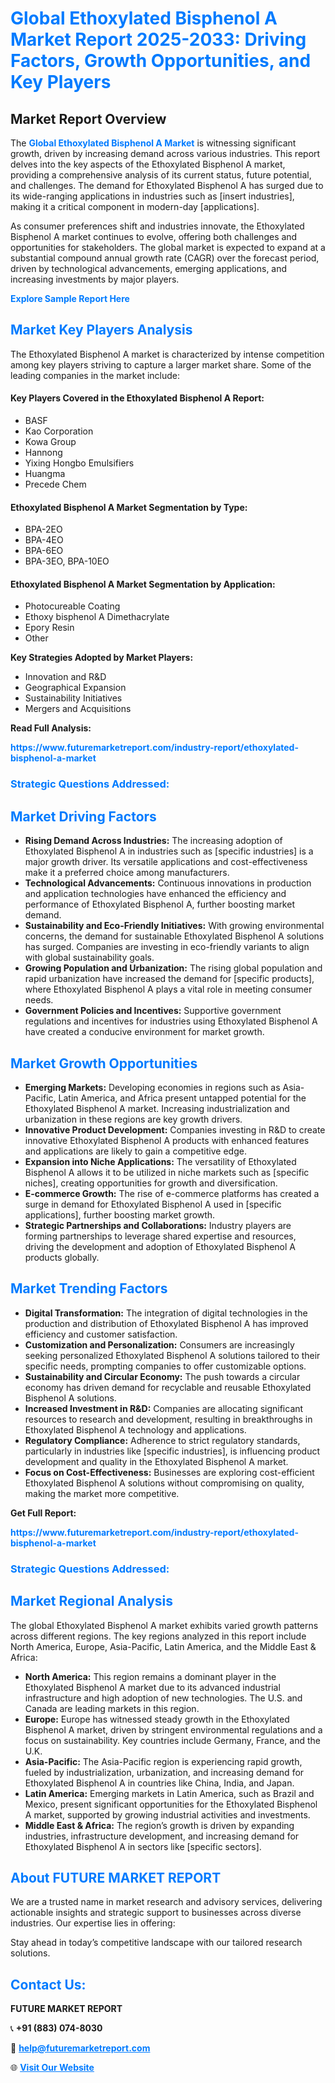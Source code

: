 <h1 style="color: #007BFF;">Global Ethoxylated Bisphenol A Market Report 2025-2033: Driving Factors, Growth Opportunities, and Key Players</h1>

<section id="overview">
<h2>Market Report Overview</h2>
<p>The <a href="https://www.futuremarketreport.com/industry-report/ethoxylated-bisphenol-a-market" style="color: #007BFF; text-decoration: none;"><strong>Global Ethoxylated Bisphenol A Market</strong></a> is witnessing significant growth, driven by increasing demand across various industries. This report delves into the key aspects of the Ethoxylated Bisphenol A market, providing a comprehensive analysis of its current status, future potential, and challenges. The demand for Ethoxylated Bisphenol A has surged due to its wide-ranging applications in industries such as [insert industries], making it a critical component in modern-day [applications].</p>
<p>As consumer preferences shift and industries innovate, the Ethoxylated Bisphenol A market continues to evolve, offering both challenges and opportunities for stakeholders. The global market is expected to expand at a substantial compound annual growth rate (CAGR) over the forecast period, driven by technological advancements, emerging applications, and increasing investments by major players.</p>
</section>

<section id="overview">
<p><a href="https://www.futuremarketreport.com/request-sample/reportId=88800" style="color: #007BFF; text-decoration: none;"><strong>Explore Sample Report Here</strong></a></p>
</section>

<section id="key-players">
<h2 style="color: #007BFF;">Market Key Players Analysis</h2>
<p>The Ethoxylated Bisphenol A market is characterized by intense competition among key players striving to capture a larger market share. Some of the leading companies in the market include:</p>
<h4>Key Players Covered in the Ethoxylated Bisphenol A Report:</h4>
<ul><li>BASF</li><li>Kao Corporation</li><li>Kowa Group</li><li>Hannong</li><li>Yixing Hongbo Emulsifiers</li><li>Huangma</li><li>Precede Chem</li></ul>
<h4>Ethoxylated Bisphenol A Market Segmentation by Type:</h4>
<ul><li>BPA-2EO</li><li>BPA-4EO</li><li>BPA-6EO</li><li>BPA-3EO, BPA-10EO</li></ul>

<h4>Ethoxylated Bisphenol A Market Segmentation by Application:</h4>
<ul><li>Photocureable Coating</li><li>Ethoxy bisphenol A Dimethacrylate</li><li>Epory Resin</li><li>Other</li></ul>
<p><strong>Key Strategies Adopted by Market Players:</strong></p>
<ul>
<li>Innovation and R&D</li>
<li>Geographical Expansion</li>
<li>Sustainability Initiatives</li>
<li>Mergers and Acquisitions</li>
</ul>
</section>

<section>
<p><strong>Read Full Analysis: </strong></p><a href="https://www.futuremarketreport.com/industry-report/ethoxylated-bisphenol-a-market" style="color: #007BFF; text-decoration: none;"><strong>https://www.futuremarketreport.com/industry-report/ethoxylated-bisphenol-a-market</strong></a>
<h3 style="color: #007BFF;">Strategic Questions Addressed:</h3>
</section>

<section id="driving-factors">
<h2 style="color: #007BFF;">Market Driving Factors</h2>
<ul>
<li><strong>Rising Demand Across Industries:</strong> The increasing adoption of Ethoxylated Bisphenol A in industries such as [specific industries] is a major growth driver. Its versatile applications and cost-effectiveness make it a preferred choice among manufacturers.</li>
<li><strong>Technological Advancements:</strong> Continuous innovations in production and application technologies have enhanced the efficiency and performance of Ethoxylated Bisphenol A, further boosting market demand.</li>
<li><strong>Sustainability and Eco-Friendly Initiatives:</strong> With growing environmental concerns, the demand for sustainable Ethoxylated Bisphenol A solutions has surged. Companies are investing in eco-friendly variants to align with global sustainability goals.</li>
<li><strong>Growing Population and Urbanization:</strong> The rising global population and rapid urbanization have increased the demand for [specific products], where Ethoxylated Bisphenol A plays a vital role in meeting consumer needs.</li>
<li><strong>Government Policies and Incentives:</strong> Supportive government regulations and incentives for industries using Ethoxylated Bisphenol A have created a conducive environment for market growth.</li>
</ul>
</section>

<section id="growth-opportunities">
<h2 style="color: #007BFF;">Market Growth Opportunities</h2>
<ul>
<li><strong>Emerging Markets:</strong> Developing economies in regions such as Asia-Pacific, Latin America, and Africa present untapped potential for the Ethoxylated Bisphenol A market. Increasing industrialization and urbanization in these regions are key growth drivers.</li>
<li><strong>Innovative Product Development:</strong> Companies investing in R&D to create innovative Ethoxylated Bisphenol A products with enhanced features and applications are likely to gain a competitive edge.</li>
<li><strong>Expansion into Niche Applications:</strong> The versatility of Ethoxylated Bisphenol A allows it to be utilized in niche markets such as [specific niches], creating opportunities for growth and diversification.</li>
<li><strong>E-commerce Growth:</strong> The rise of e-commerce platforms has created a surge in demand for Ethoxylated Bisphenol A used in [specific applications], further boosting market growth.</li>
<li><strong>Strategic Partnerships and Collaborations:</strong> Industry players are forming partnerships to leverage shared expertise and resources, driving the development and adoption of Ethoxylated Bisphenol A products globally.</li>
</ul>
</section>

<section id="trending-factors">
<h2 style="color: #007BFF;">Market Trending Factors</h2>
<ul>
<li><strong>Digital Transformation:</strong> The integration of digital technologies in the production and distribution of Ethoxylated Bisphenol A has improved efficiency and customer satisfaction.</li>
<li><strong>Customization and Personalization:</strong> Consumers are increasingly seeking personalized Ethoxylated Bisphenol A solutions tailored to their specific needs, prompting companies to offer customizable options.</li>
<li><strong>Sustainability and Circular Economy:</strong> The push towards a circular economy has driven demand for recyclable and reusable Ethoxylated Bisphenol A solutions.</li>
<li><strong>Increased Investment in R&D:</strong> Companies are allocating significant resources to research and development, resulting in breakthroughs in Ethoxylated Bisphenol A technology and applications.</li>
<li><strong>Regulatory Compliance:</strong> Adherence to strict regulatory standards, particularly in industries like [specific industries], is influencing product development and quality in the Ethoxylated Bisphenol A market.</li>
<li><strong>Focus on Cost-Effectiveness:</strong> Businesses are exploring cost-efficient Ethoxylated Bisphenol A solutions without compromising on quality, making the market more competitive.</li>
</ul>
</section>

<section>
<p><strong>Get Full Report: </strong></p><a href="https://www.futuremarketreport.com/industry-report/ethoxylated-bisphenol-a-market" style="color: #007BFF; text-decoration: none;"><strong>https://www.futuremarketreport.com/industry-report/ethoxylated-bisphenol-a-market</strong></a>
<h3 style="color: #007BFF;">Strategic Questions Addressed:</h3>
</section>


<section id="regional-analysis">
<h2 style="color: #007BFF;">Market Regional Analysis</h2>
<p>The global Ethoxylated Bisphenol A market exhibits varied growth patterns across different regions. The key regions analyzed in this report include North America, Europe, Asia-Pacific, Latin America, and the Middle East & Africa:</p>
<ul>
<li><strong>North America:</strong> This region remains a dominant player in the Ethoxylated Bisphenol A market due to its advanced industrial infrastructure and high adoption of new technologies. The U.S. and Canada are leading markets in this region.</li>
<li><strong>Europe:</strong> Europe has witnessed steady growth in the Ethoxylated Bisphenol A market, driven by stringent environmental regulations and a focus on sustainability. Key countries include Germany, France, and the U.K.</li>
<li><strong>Asia-Pacific:</strong> The Asia-Pacific region is experiencing rapid growth, fueled by industrialization, urbanization, and increasing demand for Ethoxylated Bisphenol A in countries like China, India, and Japan.</li>
<li><strong>Latin America:</strong> Emerging markets in Latin America, such as Brazil and Mexico, present significant opportunities for the Ethoxylated Bisphenol A market, supported by growing industrial activities and investments.</li>
<li><strong>Middle East & Africa:</strong> The region’s growth is driven by expanding industries, infrastructure development, and increasing demand for Ethoxylated Bisphenol A in sectors like [specific sectors].</li>
</ul>
</section>

<footer>
<h2 style="color: #007BFF;">About FUTURE MARKET REPORT</h2>
<p>We are a trusted name in market research and advisory services, delivering actionable insights and strategic support to businesses across diverse industries. Our expertise lies in offering:</p>

<p>Stay ahead in today’s competitive landscape with our tailored research solutions.</p>

<h2 style="color: #007BFF;">Contact Us:</h2>
<p><strong>FUTURE MARKET REPORT</strong></p>
<p>📞 <strong>+91 (883) 074-8030</strong></p>
<p>📧 <strong><a href="mailto:help@futuremarketreport.com" style="color: #007BFF;">help@futuremarketreport.com</a></strong></p>
<p>🌐 <strong><a href="https://www.futuremarketreport.com/" style="color: #007BFF;">Visit Our Website</a></strong></p>
</footer>